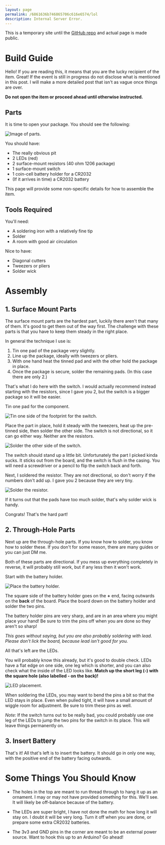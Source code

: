 ```yaml
---
layout: page
permalink: /6861636b746865706c616e6574/lol
description: Internal Server Error.
---
```


This is a temporary site until the [GitHub repo](https://github.com/Chris-Johnston/CrowOfJudgement) and actual page is made public.

# Build Guide

Hello! If you are reading this, it means that you are the lucky recipient of the item. Great!
If the event is still in progress do not disclose what is mentioned in this post.
I will make a more detailed post that isn't as vague once things are over.

**Do not open the item or proceed ahead until otherwise instructed.**

## Parts

It is time to open your package. You should see the following:

![Image of parts.](/images/etc/DSC04722small_.png)

You should have:
  - The really obvious pit
  - 2 LEDs (red)
  - 2 surface-mount resistors (40 ohm 1206 package)
  - 1 surface-mount switch
  - 1 coin-cell battery holder for a CR2032
  - (If it arrives in time) a CR2032 battery

This page will provide some non-specific details for how to assemble the item.

## Tools Required

You'll need:
  - A soldering iron with a relatively fine tip
  - Solder
  - A room with good air circulation

Nice to have:
  - Diagonal cutters
  - Tweezers or pliers
  - Solder wick

# Assembly

## 1. Surface Mount Parts

The surface mount parts are the hardest part, luckily there aren't that many of them. It's good to get them out of the way first.
The challenge with these parts is that you have to keep them steady in the right place.

In general the technique I use is:
1. Tin one pad of the package very slightly.
2. Line up the package, ideally with tweezers or pliers.
3. With one hand heat the tinned pad and with the other hold the package in place.
4. Once the package is secure, solder the remaining pads. (In this case there are only 2.)

That's what I do here with the switch. I would actually recommend instead starting with the resistors, since I gave you 2, but the switch is
a bigger package so it will be easier.

Tin one pad for the component.

![Tin one side of the footprint for the switch.](/images/etc/DSC04725web.png)

Place the part in place, hold it steady with the tweezers, heat up the pre-tinned side, then solder the other side.
The switch is not directional, so it can go either way. Neither are the resistors.

![Solder the other side of the switch.](/images/etc/DSC04726web.png)

The switch should stand up a little bit. Unfortunately the part I picked kinda sucks. It sticks out from the board, and the switch is flush in the casing.
You will need a screwdriver or a pencil to flip the switch back and forth.

Next, I soldered the resistor. They are not directional, so don't worry if the numbers don't add up.
I gave you 2 because they are very tiny.

![Solder the resistor.](/images/etc/DSC04727web.png)

If it turns out that the pads have too much solder, that's why solder wick is handy.

Congrats! That's the hard part!

## 2. Through-Hole Parts

Next up are the through-hole parts. If you know how to solder, you know how to solder these. If you don't for some reason, there are many guides or you can just DM me.

Both of these parts are directional. If you mess up everything completely in reverse, it will probably still work, but if any less then it won't work.

Start with the battery holder.

![Place the battery holder.](/images/etc/DSC04731web.png)

The square side of the battery holder goes on the **+** end, facing outwards on the **back** of the board. Place the board down on the battery holder and solder the two pins.

The battery holder pins are very sharp, and are in an area where you might place your hand! Be sure to trim the pins off when you are done so they aren't so sharp!

_This goes without saying, but you are also probably soldering with lead. Please don't lick the board, because lead isn't good for you._

All that's left are the LEDs.

You will probably know this already, but it's good to double check. LEDs have a flat edge on one side, one leg which is shorter, and you can also check what the inside of the LED looks like. **Match up the short leg (-) with the square hole (also labelled - on the back)!**

![LED placement.](/images/etc/DSC04732web.png)

When soldering the LEDs, you may want to bend the pins a bit so that the LED stays in place. Even when pulled tight, it will have a small amount of wiggle room for adjustment. Be sure to trim these pins as well.

_Note:_ If the switch turns out to be really bad, you could probably use one leg of the LEDs to jump the two pins for the switch in its place. This will leave things permanently on.

## 3. Insert Battery

That's it! All that's left is to insert the battery. It should go in only one way, with the positive end of the battery facing outwards.

# Some Things You Should Know

- The holes in the top are meant to run thread through to hang it up as an ornament. I may or may not have provided something for this. We'll see. It will likely be off-balance because of the battery.

- The LEDs are super bright, I have not done the math for how long it will stay on. I doubt it will be very long. Turn it off when you are done, or prepare some extra CR2032 batteries.

- The 3v3 and GND pins in the corner are meant to be an external power source. Want to hook this up to an Arduino? Go ahead!